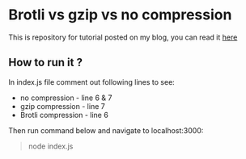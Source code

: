 Brotli vs gzip vs no compression
===================
This is repository for tutorial posted on my blog, you can read it [here](http://www.front2back.eu/brotli-vs-gzip-vs-no-compression/)

How to run it ?
-------------
In index.js file comment out following lines to see:
- no compression - line 6 & 7
- gzip compression - line 7
- Brotli compression - line 6

Then run command below and navigate to localhost:3000:
> node index.js
